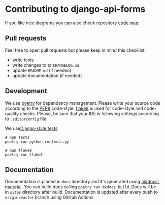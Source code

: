 # Contributing to django-api-forms

If you like nice diagrams you can also check repository
[code map](https://app.codesee.io/maps/public/c7286640-20f6-11ec-a894-61b8cbaa0d26).

## Pull requests

Feel free to open pull requests but please keep in mind this checklist:

- write tests
- write changes to to `CHANGELOG.md`
- update `README.md` (if needed)
- update documentation (if needed)

## Development

We use [poetry](https://python-poetry.org/) for dependency management. Please write your source code according to the
[PEP8](https://www.python.org/dev/peps/pep-0008/) code-style. [flake8](https://github.com/pycqa/flake8) is used for
code-style and code-quality checks. Please, be sure that your IDE is following settings according to `.editorconfig`
file.

We use[Django-style tests](https://docs.djangoproject.com/en/3.1/topics/testing/overview/).

```shell script
# Run tests
poetry run python runtests.py

# Run flake8
poetry run flake8 .
```

## Documentation

Documentation is placed in `docs` directory and it's generated using
[mkdocs-material](https://squidfunk.github.io/mkdocs-material/). You can build docs calling `poetry run mkdocs build`.
Docs will be in `sites` directory after build. Documentation is updated after every push to `origin/master` branch
using GitHub Actions.
